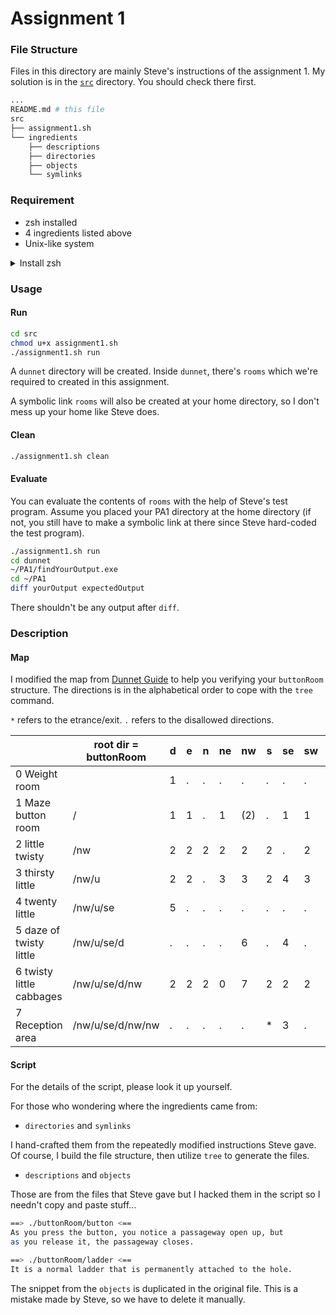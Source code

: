 # Assignment 1
### File Structure
Files in this directory are mainly Steve's instructions of the assignment 1. My solution is in the [`src`](src) directory. You should check there first.
```sh
...
README.md # this file
src
├── assignment1.sh
└── ingredients
    ├── descriptions
    ├── directories
    ├── objects
    └── symlinks
```
### Requirement

* zsh installed
* 4 ingredients listed above
* Unix-like system

<details>
<summary>Install zsh</summary>

##### macOS
You should get zsh along with the recent macOS updates. If not
```sh
brew install zsh
```
##### Ubuntu
```sh
sudo apt-get install zsh
```
##### Debian
```sh
sudo apt install zsh
```
##### Fedora
```sh
sudo dnf install zsh
```
</details>

### Usage
#### Run
```sh
cd src
chmod u+x assignment1.sh
./assignment1.sh run
```
A `dunnet` directory will be created. Inside `dunnet`, there's `rooms` which we're required to created in this assignment.

A symbolic link `rooms` will also be created at your home directory, so I don't mess up your home like Steve does.

#### Clean
```sh
./assignment1.sh clean
```

#### Evaluate
You can evaluate the contents of `rooms` with the help of Steve's test program. Assume you placed your PA1 directory at the home directory (if not, you still have to make a symbolic link at there since Steve hard-coded the test program).

```sh
./assignment1.sh run
cd dunnet
~/PA1/findYourOutput.exe
cd ~/PA1
diff yourOutput expectedOutput 
```
There shouldn't be any output after `diff`.

### Description
#### Map
I modified the map from [Dunnet Guide](https://gist.github.com/kiedtl/06f728a414a7804826c378b214bf7726) to help you verifying your `buttonRoom` structure. The directions is in the alphabetical order to cope with the `tree` command.

`*` refers to the etrance/exit. `.` refers to the disallowed directions.

|                          | root dir = buttonRoom | d | e | n | ne | nw  | s  | se | sw | u | w  | You Move |
|--------------------------|-----------------------|---|---|---|----|-----|----|----|----|---|----|----------|
| 0 Weight room            |                       | 1 | . | . | .  | .   | .  | .  | .  | . | \* | Down     |
| 1 Maze button room       | /                     | 1 | 1 | . | 1  | (2) | .  | 1  | 1  | 0 | 1  | NW       |
| 2 little twisty          | /nw                   | 2 | 2 | 2 | 2  | 2   | 2  | .  | 2  | 3 | 2  | Up       |
| 3 thirsty little         | /nw/u                 | 2 | 2 | . | 3  | 3   | 2  | 4  | 3  | . | 3  | SE       |
| 4 twenty little          | /nw/u/se              | 5 | . | . | .  | .   | .  | .  | .  | . | 2  | Down     |
| 5 daze of twisty little  | /nw/u/se/d            | . | . | . | .  | 6   | .  | 4  | .  | . | .  | NW       |
| 6 twisty little cabbages | /nw/u/se/d/nw         | 2 | 2 | 2 | 0  | 7   | 2  | 2  | 2  | 2 | 2  | NE or NW |
| 7 Reception area         | /nw/u/se/d/nw/nw      | . | . | . | .  | .   | \* | 3  | .  | . | .  |          |

#### Script
For the details of the script, please look it up yourself.

For those who wondering where the ingredients came from:

* `directories` and `symlinks`

I hand-crafted them from the repeatedly modified instructions Steve gave. Of course, I build the file structure, then utilize `tree` to generate the files.

* `descriptions` and `objects`

Those are from the files that Steve gave but I hacked them in the script so I needn't copy and paste stuff...
```sh
==> ./buttonRoom/button <==
As you press the button, you notice a passageway open up, but
as you release it, the passageway closes.

==> ./buttonRoom/ladder <==
It is a normal ladder that is permanently attached to the hole.
```
The snippet from the `objects` is duplicated in the original file. This is a mistake made by Steve, so we have to delete it manually.
